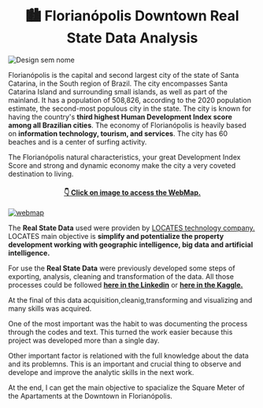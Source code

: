 

<h1 align="center"> 🏙 Florianópolis Downtown Real State Data Analysis </h1>

![Design sem nome](https://github.com/earapanos/RealStateDataAnalysis/assets/52800638/c8025e32-9c9e-4e20-a1df-b297dba66d7a)


Florianópolis is the capital and second largest city of the state of Santa Catarina, in the South region of Brazil. The city encompasses Santa Catarina Island and surrounding small islands, as well as part of the mainland. It has a population of 508,826, according to the 2020 population estimate, the second-most populous city in the state. The city is known for having the country's **third highest Human Development Index score among all Brazilian cities**. The economy of Florianópolis is heavily based on **information technology, tourism, and services**. The city has 60 beaches and is a center of surfing activity.

The Florianópolis natural characteristics, your great Development Index Score and strong and dynamic economy make the city a very coveted destination to living.  

<h4 align="center"><a href="https://earapanos.github.io/RealStateDataAnalysis/">  👇 Click on image to access the WebMap. </a></h4>
<a href="https://earapanos.github.io/RealStateDataAnalysis/" target="_blank" rel="noreferrer"> <img src="https://github.com/earapanos/RealStateDataAnalysis/assets/52800638/4d33a22a-0cd1-4eff-a52a-8ce5f10c235d" alt="webmap"> </a> 

The **Real State Data** used were providen by <a href="https://locates.com.br/"> LOCATES technology company.</a> LOCATES main objective is **simplify and potentialize the  property development working with geographic intelligence, big data and artificial intelligence.**

For use the **Real State Data** were previously developed some steps of exporting, analysis, cleaning and transformation of the data. All those processes could be followed <a href="https://github.com/earapanos/RealStateDataAnalysis"> **here in the Linkedin**</a> or <a href="https://www.kaggle.com/code/rapanos/florian-polis-downtown-real-state-analysis"> **here in the Kaggle.** </a>

At the final of this data acquisition,cleanig,transforming and visualizing and many skills was acquired.

One of the most important was the habit to was documenting the process through the codes and text. This turned the work easier because this project was developed more than a single day.

Other important factor is relationed with the full knowledge about the data and its problemns. This is an important and crucial thing to observe and develope and improve the analytic skills in the next work.

At the end, I can get the main objective to spacialize the Square Meter of the Apartaments at the Downtown in Florianópolis.
